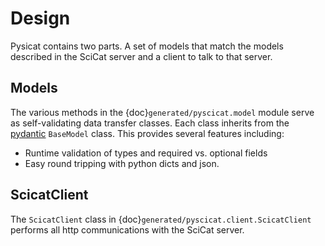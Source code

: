 # Design
Pysicat contains two parts. A set of models that match the models described in the SciCat server and a client to talk to that server.

## Models
The various methods in the {doc}`generated/pyscicat.model` module serve as self-validating data transfer classes. Each class inherits from the [pydantic](https://pydantic-docs.helpmanual.io/) `BaseModel` class. This provides several features including:
- Runtime validation of types and required vs. optional fields
- Easy round tripping with python dicts and json. 

## ScicatClient
The `ScicatClient` class in {doc}`generated/pyscicat.client.ScicatClient` performs all http communications with the SciCat server.